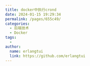 ```yaml
---
title: docker中执行crond
date: 2024-01-15 19:29:34
permalink: /pages/655c49/
categories:
  - 后端技术
  - Docker
tags:
  - 
author: 
  name: erlangtui
  link: https://github.com/erlangtui
---
```

